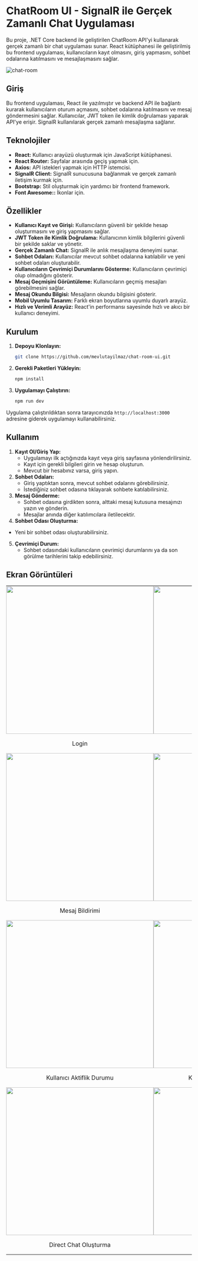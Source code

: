 # ChatRoom UI - SignalR ile Gerçek Zamanlı Chat Uygulaması

Bu proje, .NET Core backend ile geliştirilen ChatRoom API'yi kullanarak gerçek zamanlı bir chat uygulaması sunar. React kütüphanesi ile geliştirilmiş bu frontend uygulaması, kullanıcıların kayıt olmasını, giriş yapmasını, sohbet odalarına katılmasını ve mesajlaşmasını sağlar.

![chat-room](https://github.com/user-attachments/assets/47dccf49-c0c9-412d-ad4b-502468f3ef6a)



## Giriş

Bu frontend uygulaması, React ile yazılmıştır ve backend API ile bağlantı kurarak kullanıcıların oturum açmasını, sohbet odalarına katılmasını ve mesaj göndermesini sağlar. Kullanıcılar, JWT token ile kimlik doğrulaması yaparak API'ye erişir. SignalR kullanılarak gerçek zamanlı mesajlaşma sağlanır.

## Teknolojiler

-   **React:** Kullanıcı arayüzü oluşturmak için JavaScript kütüphanesi.
-   **React Router:** Sayfalar arasında geçiş yapmak için.
-   **Axios:** API istekleri yapmak için HTTP istemcisi.
-   **SignalR Client:** SignalR sunucusuna bağlanmak ve gerçek zamanlı iletişim kurmak için.
-   **Bootstrap:** Stil oluşturmak için yardımcı bir frontend framework.
-   **Font Awesome::** İkonlar için.

## Özellikler

-   **Kullanıcı Kayıt ve Girişi:** Kullanıcıların güvenli bir şekilde hesap oluşturmasını ve giriş yapmasını sağlar.
-   **JWT Token ile Kimlik Doğrulama:** Kullanıcının kimlik bilgilerini güvenli bir şekilde saklar ve yönetir.
-   **Gerçek Zamanlı Chat:** SignalR ile anlık mesajlaşma deneyimi sunar.
-   **Sohbet Odaları:** Kullanıcılar mevcut sohbet odalarına katılabilir ve yeni sohbet odaları oluşturabilir.
-   **Kullanıcıların Çevrimiçi Durumlarını Gösterme:** Kullanıcıların çevrimiçi olup olmadığını gösterir.
-   **Mesaj Geçmişini Görüntüleme:** Kullanıcıların geçmiş mesajları görebilmesini sağlar.
-   **Mesaj Okundu Bilgisi:** Mesajların okundu bilgisini gösterir.
-   **Mobil Uyumlu Tasarım:** Farklı ekran boyutlarına uyumlu duyarlı arayüz.
-   **Hızlı ve Verimli Arayüz:** React'in performansı sayesinde hızlı ve akıcı bir kullanıcı deneyimi.

## Kurulum

1.  **Depoyu Klonlayın:**
    ```bash
    git clone https://github.com/mevlutayilmaz/chat-room-ui.git
    ```

2.  **Gerekli Paketleri Yükleyin:**
    ```bash
    npm install
    ```

3.  **Uygulamayı Çalıştırın:**
    ```bash
    npm run dev
    ```

Uygulama çalıştırıldıktan sonra tarayıcınızda `http://localhost:3000` adresine giderek uygulamayı kullanabilirsiniz.

## Kullanım

1.  **Kayıt Ol/Giriş Yap:**
    -   Uygulamayı ilk açtığınızda kayıt veya giriş sayfasına yönlendirilirsiniz.
    -   Kayıt için gerekli bilgileri girin ve hesap oluşturun.
    -   Mevcut bir hesabınız varsa, giriş yapın.
2.  **Sohbet Odaları:**
    -   Giriş yaptıktan sonra, mevcut sohbet odalarını görebilirsiniz.
    -   İstediğiniz sohbet odasına tıklayarak sohbete katılabilirsiniz.
3.  **Mesaj Gönderme:**
    -   Sohbet odasına girdikten sonra, alttaki mesaj kutusuna mesajınızı yazın ve gönderin.
    -   Mesajlar anında diğer katılımcılara iletilecektir.
4.  **Sohbet Odası Oluşturma:**
   - Yeni bir sohbet odası oluşturabilirsiniz.
5.  **Çevrimiçi Durum:**
    -   Sohbet odasındaki kullanıcıların çevrimiçi durumlarını ya da son görülme tarihlerini takip edebilirsiniz.

## Ekran Görüntüleri

<table style="border-spacing: 0; border-collapse: collapse; width: 100%;">
  <tr>
    <td style="padding: 0; vertical-align: middle; text-align: center;">
      <img src="https://github.com/user-attachments/assets/28b82fa2-7356-46ec-9268-12f3c38d9509" width="400" />
      <p style="text-align: center;">Login</p>
    </td>
    <td style="padding: 0; vertical-align: middle; text-align: center;">
      <img src="https://github.com/user-attachments/assets/a41971ad-a552-42a3-8847-ebf302d9d6f1" width="400" />
      <p style="text-align: center;">Signup</p>
    </td>
  </tr>
  <tr>
    <td style="padding: 0; vertical-align: middle; text-align: center;">
      <img src="https://github.com/user-attachments/assets/75c99446-6a62-4523-8811-206d90b819ba" width="400" />
      <p style="text-align: center;">Mesaj Bildirimi</p>
    </td>
    <td style="padding: 0; vertical-align: middle; text-align: center;">
      <img src="https://github.com/user-attachments/assets/84a6d88b-82b2-4685-8c0f-e1f4f99b79c2" width="400" />
      <p style="text-align: center;">Grup Üyeleri</p>
    </td>
  </tr>
  <tr>
    <td style="padding: 0; vertical-align: middle; text-align: center;">
      <img src="https://github.com/user-attachments/assets/73f4c19b-4c80-47a1-8ec3-d8dcede7f61d" width="400" />
      <p style="text-align: center;">Kullanıcı Aktiflik Durumu</p>
    </td>
    <td style="padding: 0; vertical-align: middle; text-align: center;">
      <img src="https://github.com/user-attachments/assets/bef5fa67-c69a-4a88-8f86-cfc1319cf665" width="400" />
      <p style="text-align: center;">Kullanıcı Son Görülme Tarihi</p>
    </td>
  </tr>
  <tr>
    <td style="padding: 0; vertical-align: middle; text-align: center;">
      <img src="https://github.com/user-attachments/assets/7c365db5-dfae-408f-9628-2136b73cc34f" width="400" />
      <p style="text-align: center;">Direct Chat Oluşturma</p>
    </td>
    <td style="padding: 0; vertical-align: middle; text-align: center;">
      <img src="https://github.com/user-attachments/assets/87ae2fe7-8d35-44b8-8a58-e7b84299c6a6" width="400" />
      <p style="text-align: center;">Group Chat Oluşturma</p>
    </td>
  </tr>
</table>


